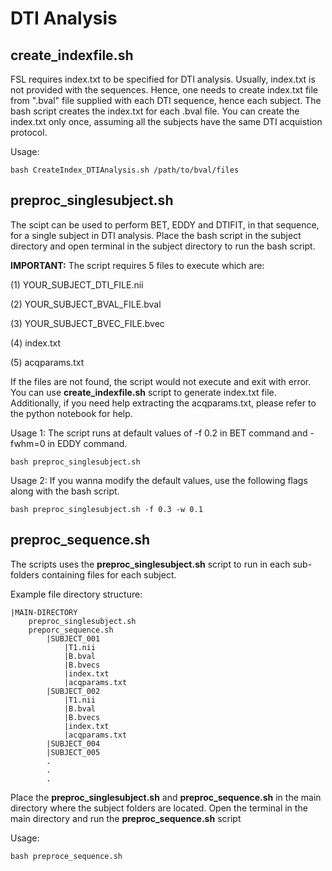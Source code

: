 # DTI Analysis

## create_indexfile.sh

FSL requires index.txt to be specified for DTI analysis. Usually, index.txt is not provided with the sequences. Hence, one needs to create index.txt file from ".bval" file supplied with each DTI sequence, hence each subject. The bash script creates the index.txt for
each .bval file. You can create the index.txt only once, assuming all the subjects have the same DTI acquistion protocol. 

Usage:
```
bash CreateIndex_DTIAnalysis.sh /path/to/bval/files
```
## preproc_singlesubject.sh

The scipt can be used to perform BET, EDDY and DTIFIT, in that sequence, for a single subject in DTI analysis. Place the bash script in the subject directory and open terminal in the subject directory to run the bash script. 

**IMPORTANT:** The script requires 5 files to execute which are: 

(1) YOUR_SUBJECT_DTI_FILE.nii

(2) YOUR_SUBJECT_BVAL_FILE.bval

(3) YOUR_SUBJECT_BVEC_FILE.bvec

(4) index.txt

(5) acqparams.txt

If the files are not found, the script would not execute and exit with error. You can use **create_indexfile.sh** script to generate index.txt file. Additionally, if you need help extracting the acqparams.txt, please refer to the python notebook for help.

Usage 1: The script runs at default values of -f 0.2 in BET command and -fwhm=0 in EDDY command.

```
bash preproc_singlesubject.sh
```

Usage 2: If you wanna modify the default values, use the following flags along with the bash script. 

```
bash preproc_singlesubject.sh -f 0.3 -w 0.1
```
## preproc_sequence.sh
The scripts uses the **preproc_singlesubject.sh** script to run in each sub-folders containing files for each subject.

Example file directory structure:
```
|MAIN-DIRECTORY
    preproc_singlesubject.sh
    preporc_sequence.sh
        |SUBJECT_001
            |T1.nii
            |B.bval
            |B.bvecs
            |index.txt
            |acqparams.txt
        |SUBJECT_002
            |T1.nii
            |B.bval
            |B.bvecs
            |index.txt
            |acqparams.txt
        |SUBJECT_004
        |SUBJECT_005
        .
        .
        .

```
Place the **preproc_singlesubject.sh** and **preproc_sequence.sh** in the main directory where the subject folders are located. Open the terminal in the main directory and run the **preproc_sequence.sh** script

Usage:

```
bash preproce_sequence.sh
```




